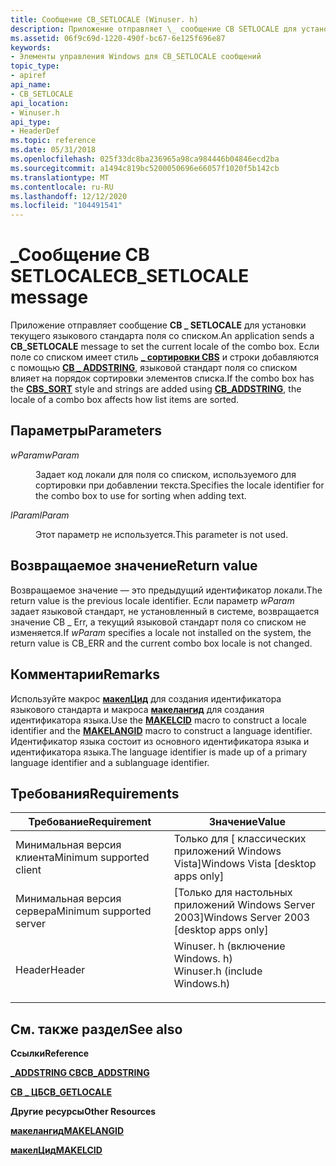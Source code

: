 ```yaml
---
title: Сообщение CB_SETLOCALE (Winuser. h)
description: Приложение отправляет \_ сообщение CB SETLOCALE для установки текущего языкового стандарта поля со списком. Если поле со списком имеет \_ стиль сортировки CBS и строки добавляются с помощью CB \_ ADDSTRING, языковой стандарт поля со списком влияет на порядок сортировки элементов списка.
ms.assetid: 06f9c69d-1220-490f-bc67-6e125f696e87
keywords:
- Элементы управления Windows для CB_SETLOCALE сообщений
topic_type:
- apiref
api_name:
- CB_SETLOCALE
api_location:
- Winuser.h
api_type:
- HeaderDef
ms.topic: reference
ms.date: 05/31/2018
ms.openlocfilehash: 025f33dc8ba236965a98ca984446b04846ecd2ba
ms.sourcegitcommit: a1494c819bc5200050696e66057f1020f5b142cb
ms.translationtype: MT
ms.contentlocale: ru-RU
ms.lasthandoff: 12/12/2020
ms.locfileid: "104491541"
---
```

# <a name="cb_setlocale-message"></a><span data-ttu-id="e56f8-105">\_Сообщение CB SETLOCALE</span><span class="sxs-lookup"><span data-stu-id="e56f8-105">CB\_SETLOCALE message</span></span>

<span data-ttu-id="e56f8-106">Приложение отправляет сообщение **CB \_ SETLOCALE** для установки текущего языкового стандарта поля со списком.</span><span class="sxs-lookup"><span data-stu-id="e56f8-106">An application sends a **CB\_SETLOCALE** message to set the current locale of the combo box.</span></span> <span data-ttu-id="e56f8-107">Если поле со списком имеет стиль [**\_ сортировки CBS**](combo-box-styles.md) и строки добавляются с помощью [**CB \_ ADDSTRING**](cb-addstring.md), языковой стандарт поля со списком влияет на порядок сортировки элементов списка.</span><span class="sxs-lookup"><span data-stu-id="e56f8-107">If the combo box has the [**CBS\_SORT**](combo-box-styles.md) style and strings are added using [**CB\_ADDSTRING**](cb-addstring.md), the locale of a combo box affects how list items are sorted.</span></span>

## <a name="parameters"></a><span data-ttu-id="e56f8-108">Параметры</span><span class="sxs-lookup"><span data-stu-id="e56f8-108">Parameters</span></span>

<dl> <dt>

<span data-ttu-id="e56f8-109">*wParam*</span><span class="sxs-lookup"><span data-stu-id="e56f8-109">*wParam*</span></span> 
</dt> <dd>

<span data-ttu-id="e56f8-110">Задает код локали для поля со списком, используемого для сортировки при добавлении текста.</span><span class="sxs-lookup"><span data-stu-id="e56f8-110">Specifies the locale identifier for the combo box to use for sorting when adding text.</span></span>

</dd> <dt>

<span data-ttu-id="e56f8-111">*lParam*</span><span class="sxs-lookup"><span data-stu-id="e56f8-111">*lParam*</span></span> 
</dt> <dd>

<span data-ttu-id="e56f8-112">Этот параметр не используется.</span><span class="sxs-lookup"><span data-stu-id="e56f8-112">This parameter is not used.</span></span>

</dd> </dl>

## <a name="return-value"></a><span data-ttu-id="e56f8-113">Возвращаемое значение</span><span class="sxs-lookup"><span data-stu-id="e56f8-113">Return value</span></span>

<span data-ttu-id="e56f8-114">Возвращаемое значение — это предыдущий идентификатор локали.</span><span class="sxs-lookup"><span data-stu-id="e56f8-114">The return value is the previous locale identifier.</span></span> <span data-ttu-id="e56f8-115">Если параметр *wParam* задает языковой стандарт, не установленный в системе, возвращается значение CB \_ Err, а текущий языковой стандарт поля со списком не изменяется.</span><span class="sxs-lookup"><span data-stu-id="e56f8-115">If *wParam* specifies a locale not installed on the system, the return value is CB\_ERR and the current combo box locale is not changed.</span></span>

## <a name="remarks"></a><span data-ttu-id="e56f8-116">Комментарии</span><span class="sxs-lookup"><span data-stu-id="e56f8-116">Remarks</span></span>

<span data-ttu-id="e56f8-117">Используйте макрос [**макелЦид**](/windows/desktop/api/winnt/nf-winnt-makelcid) для создания идентификатора языкового стандарта и макроса [**макелангид**](/windows/desktop/api/winnt/nf-winnt-makelangid) для создания идентификатора языка.</span><span class="sxs-lookup"><span data-stu-id="e56f8-117">Use the [**MAKELCID**](/windows/desktop/api/winnt/nf-winnt-makelcid) macro to construct a locale identifier and the [**MAKELANGID**](/windows/desktop/api/winnt/nf-winnt-makelangid) macro to construct a language identifier.</span></span> <span data-ttu-id="e56f8-118">Идентификатор языка состоит из основного идентификатора языка и идентификатора языка.</span><span class="sxs-lookup"><span data-stu-id="e56f8-118">The language identifier is made up of a primary language identifier and a sublanguage identifier.</span></span>

## <a name="requirements"></a><span data-ttu-id="e56f8-119">Требования</span><span class="sxs-lookup"><span data-stu-id="e56f8-119">Requirements</span></span>



| <span data-ttu-id="e56f8-120">Требование</span><span class="sxs-lookup"><span data-stu-id="e56f8-120">Requirement</span></span> | <span data-ttu-id="e56f8-121">Значение</span><span class="sxs-lookup"><span data-stu-id="e56f8-121">Value</span></span> |
|-------------------------------------|----------------------------------------------------------------------------------------------------------|
| <span data-ttu-id="e56f8-122">Минимальная версия клиента</span><span class="sxs-lookup"><span data-stu-id="e56f8-122">Minimum supported client</span></span><br/> | <span data-ttu-id="e56f8-123">Только для \[ классических приложений Windows Vista\]</span><span class="sxs-lookup"><span data-stu-id="e56f8-123">Windows Vista \[desktop apps only\]</span></span><br/>                                                           |
| <span data-ttu-id="e56f8-124">Минимальная версия сервера</span><span class="sxs-lookup"><span data-stu-id="e56f8-124">Minimum supported server</span></span><br/> | <span data-ttu-id="e56f8-125">\[Только для настольных приложений Windows Server 2003\]</span><span class="sxs-lookup"><span data-stu-id="e56f8-125">Windows Server 2003 \[desktop apps only\]</span></span><br/>                                                     |
| <span data-ttu-id="e56f8-126">Header</span><span class="sxs-lookup"><span data-stu-id="e56f8-126">Header</span></span><br/>                   | <dl> <span data-ttu-id="e56f8-127"><dt>Winuser. h (включение Windows. h)</dt></span><span class="sxs-lookup"><span data-stu-id="e56f8-127"><dt>Winuser.h (include Windows.h)</dt></span></span> </dl> |



## <a name="see-also"></a><span data-ttu-id="e56f8-128">См. также раздел</span><span class="sxs-lookup"><span data-stu-id="e56f8-128">See also</span></span>

<dl> <dt>

<span data-ttu-id="e56f8-129">**Ссылки**</span><span class="sxs-lookup"><span data-stu-id="e56f8-129">**Reference**</span></span>
</dt> <dt>

[<span data-ttu-id="e56f8-130">**\_ADDSTRING CB**</span><span class="sxs-lookup"><span data-stu-id="e56f8-130">**CB\_ADDSTRING**</span></span>](cb-addstring.md)
</dt> <dt>

[<span data-ttu-id="e56f8-131">**CB \_ ЦБ**</span><span class="sxs-lookup"><span data-stu-id="e56f8-131">**CB\_GETLOCALE**</span></span>](cb-getlocale.md)
</dt> <dt>

<span data-ttu-id="e56f8-132">**Другие ресурсы**</span><span class="sxs-lookup"><span data-stu-id="e56f8-132">**Other Resources**</span></span>
</dt> <dt>

[<span data-ttu-id="e56f8-133">**макелангид**</span><span class="sxs-lookup"><span data-stu-id="e56f8-133">**MAKELANGID**</span></span>](/windows/desktop/api/winnt/nf-winnt-makelangid)
</dt> <dt>

[<span data-ttu-id="e56f8-134">**макелЦид**</span><span class="sxs-lookup"><span data-stu-id="e56f8-134">**MAKELCID**</span></span>](/windows/desktop/api/winnt/nf-winnt-makelcid)
</dt> </dl>

 

